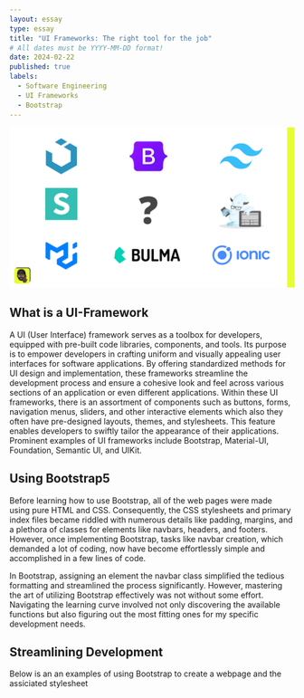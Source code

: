 ```yaml
---
layout: essay
type: essay
title: "UI Frameworks: The right tool for the job"
# All dates must be YYYY-MM-DD format!
date: 2024-02-22
published: true
labels:
  - Software Engineering
  - UI Frameworks
  - Bootstrap
---
```


<center><img width="1200px" class="center" src="../img/UI-frameworks.png"></center>

## What is a UI-Framework 

A UI (User Interface) framework serves as a toolbox for developers, equipped with pre-built code libraries, components, and tools. Its purpose is to empower developers in crafting uniform and visually appealing user interfaces for software applications. By offering standardized methods for UI design and implementation, these frameworks streamline the development process and ensure a cohesive look and feel across various sections of an application or even different applications.
Within these UI frameworks, there is an assortment of components such as buttons, forms, navigation menus, sliders, and other interactive elements which also they often have pre-designed layouts, themes, and stylesheets. This feature enables developers to swiftly tailor the appearance of their applications. Prominent examples of UI frameworks include Bootstrap, Material-UI, Foundation, Semantic UI, and UIKit.

## Using Bootstrap5

Before learning how to use Bootstrap, all of the web pages were made using pure HTML and CSS. Consequently, the CSS stylesheets and primary index files became riddled with numerous details like padding, margins, and a plethora of classes for elements like navbars, headers, and footers. However, once implementing Bootstrap, tasks like navbar creation, which demanded a lot of coding, now have become effortlessly simple and accomplished in a few lines of code.

In Bootstrap, assigning an element the navbar class simplified the tedious formatting and streamlined the process significantly. However, mastering the art of utilizing Bootstrap effectively was not without some effort. Navigating the learning curve involved not only discovering the available functions but also figuring out the most fitting ones for my specific development needs.

## Streamlining Development
Below is an an examples of using Bootstrap to create a webpage and the assiciated stylesheet
